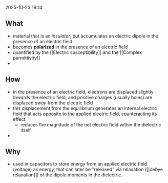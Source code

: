 2025-10-23 19:14
## What
- material that is an *insulator*, but accumulates an electric dipole in the presence of an electric field
- becomes **polarized** in the presence of an electric field
- quantified by the [[Electric susceptibility]] and the [[Complex permittivity]]
- 
## How
- in the presence of an electric field, electrons are displaced slightly *towards* the electric field, and positive charges (usually holes) are displaced *away* from the electric field
- this displacement from the equilibrium generates an internal electric field that acts opposite to the applied electric field, counteracting its effect. 
	- reduces the magnitude of the net electric field within the dielectric itself
- 
## Why
- used in capacitors to store energy from an applied electric field (voltage) as energy, that can later be "released" via relaxation ([[debye relaxation]]) of the dipole moments in the dielectric. 



